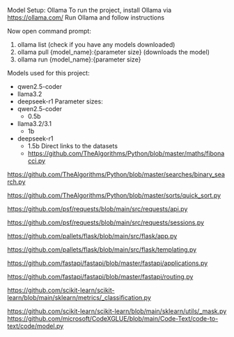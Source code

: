 Model Setup: Ollama 
To run the project, install Ollama via https://ollama.com/ 
Run Ollama and follow instructions

Now open command prompt:
1. ollama list (check if you have any models downloaded)
2. ollama pull {model_name}:{parameter size} (downloads the model)
3. ollama run {model_name}:{parameter size}

Models used for this project:
- qwen2.5-coder
- llama3.2
- deepseek-r1
Parameter sizes:
- qwen2.5-coder
  - 0.5b
- llama3.2/3.1
  - 1b
- deepseek-r1
  - 1.5b
Direct links to the datasets 
  - https://github.com/TheAlgorithms/Python/blob/master/maths/fibonacci.py

https://github.com/TheAlgorithms/Python/blob/master/searches/binary_search.py

https://github.com/TheAlgorithms/Python/blob/master/sorts/quick_sort.py

https://github.com/psf/requests/blob/main/src/requests/api.py

https://github.com/psf/requests/blob/main/src/requests/sessions.py

https://github.com/pallets/flask/blob/main/src/flask/app.py

https://github.com/pallets/flask/blob/main/src/flask/templating.py

https://github.com/fastapi/fastapi/blob/master/fastapi/applications.py

https://github.com/fastapi/fastapi/blob/master/fastapi/routing.py

https://github.com/scikit-learn/scikit-learn/blob/main/sklearn/metrics/_classification.py

https://github.com/scikit-learn/scikit-learn/blob/main/sklearn/utils/_mask.py
https://github.com/microsoft/CodeXGLUE/blob/main/Code-Text/code-to-text/code/model.py
